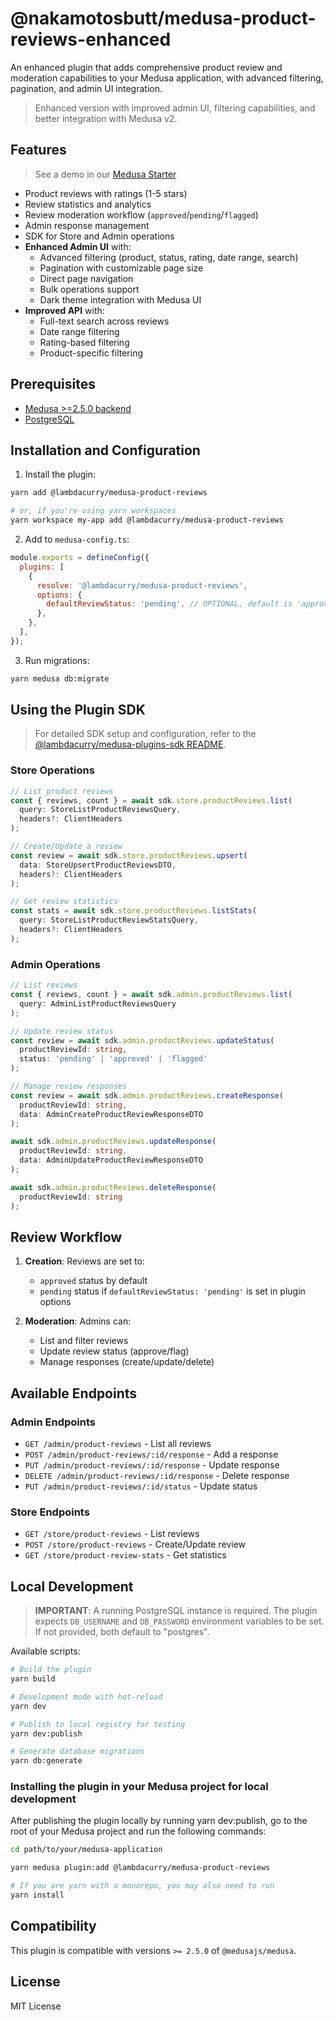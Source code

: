 # @nakamotosbutt/medusa-product-reviews-enhanced

An enhanced plugin that adds comprehensive product review and moderation capabilities to your Medusa application, with advanced filtering, pagination, and admin UI integration.

> Enhanced version with improved admin UI, filtering capabilities, and better integration with Medusa v2.

## Features
> See a demo in our [Medusa Starter](https://github.com/lambda-curry/medusa2-starter)

- Product reviews with ratings (1-5 stars)
- Review statistics and analytics
- Review moderation workflow (`approved`/`pending`/`flagged`)
- Admin response management
- SDK for Store and Admin operations
- **Enhanced Admin UI** with:
  - Advanced filtering (product, status, rating, date range, search)
  - Pagination with customizable page size
  - Direct page navigation
  - Bulk operations support
  - Dark theme integration with Medusa UI
- **Improved API** with:
  - Full-text search across reviews
  - Date range filtering
  - Rating-based filtering
  - Product-specific filtering

## Prerequisites

- [Medusa >=2.5.0 backend](https://docs.medusajs.com/development/backend/install)
- [PostgreSQL](https://docs.medusajs.com/development/backend/prepare-environment#postgresql)

## Installation and Configuration
1. Install the plugin:
```bash
yarn add @lambdacurry/medusa-product-reviews

# or, if you're using yarn workspaces
yarn workspace my-app add @lambdacurry/medusa-product-reviews
```

2. Add to `medusa-config.ts`:
```js
module.exports = defineConfig({
  plugins: [
    {
      resolve: '@lambdacurry/medusa-product-reviews',
      options: {
        defaultReviewStatus: 'pending', // OPTIONAL, default is 'approved'
      },
    },
  ],
});
```

3. Run migrations:
```bash
yarn medusa db:migrate
```

## Using the Plugin SDK

> For detailed SDK setup and configuration, refer to the [@lambdacurry/medusa-plugins-sdk README](../packages/plugins-sdk/README.md).

### Store Operations

```typescript
// List product reviews
const { reviews, count } = await sdk.store.productReviews.list(
  query: StoreListProductReviewsQuery,
  headers?: ClientHeaders
);

// Create/Update a review
const review = await sdk.store.productReviews.upsert(
  data: StoreUpsertProductReviewsDTO,
  headers?: ClientHeaders
);

// Get review statistics
const stats = await sdk.store.productReviews.listStats(
  query: StoreListProductReviewStatsQuery,
  headers?: ClientHeaders
);
```

### Admin Operations

```typescript
// List reviews
const { reviews, count } = await sdk.admin.productReviews.list(
  query: AdminListProductReviewsQuery
);

// Update review status
const review = await sdk.admin.productReviews.updateStatus(
  productReviewId: string,
  status: 'pending' | 'approved' | 'flagged'
);

// Manage review responses
const review = await sdk.admin.productReviews.createResponse(
  productReviewId: string,
  data: AdminCreateProductReviewResponseDTO
);

await sdk.admin.productReviews.updateResponse(
  productReviewId: string,
  data: AdminUpdateProductReviewResponseDTO
);

await sdk.admin.productReviews.deleteResponse(
  productReviewId: string
);
```

## Review Workflow

1. **Creation**: Reviews are set to:
   - `approved` status by default
   - `pending` status if `defaultReviewStatus: 'pending'` is set in plugin options

2. **Moderation**: Admins can:
   - List and filter reviews
   - Update review status (approve/flag)
   - Manage responses (create/update/delete)

## Available Endpoints

### Admin Endpoints
- `GET /admin/product-reviews` - List all reviews
- `POST /admin/product-reviews/:id/response` - Add a response
- `PUT /admin/product-reviews/:id/response` - Update response
- `DELETE /admin/product-reviews/:id/response` - Delete response
- `PUT /admin/product-reviews/:id/status` - Update status

### Store Endpoints
- `GET /store/product-reviews` - List reviews
- `POST /store/product-reviews` - Create/Update review
- `GET /store/product-review-stats` - Get statistics

## Local Development

> **IMPORTANT**: A running PostgreSQL instance is required. The plugin expects `DB_USERNAME` and `DB_PASSWORD` environment variables to be set. If not provided, both default to "postgres".

Available scripts:
```bash
# Build the plugin
yarn build

# Development mode with hot-reload
yarn dev

# Publish to local registry for testing
yarn dev:publish

# Generate database migrations
yarn db:generate
```

### Installing the plugin in your Medusa project for local development
After publishing the plugin locally by running yarn dev:publish, go to the root of your Medusa project and run the following commands:

```bash
cd path/to/your/medusa-application

yarn medusa plugin:add @lambdacurry/medusa-product-reviews

# If you are yarn with a monorepo, you may also need to run
yarn install
```

## Compatibility

This plugin is compatible with versions `>= 2.5.0` of `@medusajs/medusa`.

## License

MIT License
